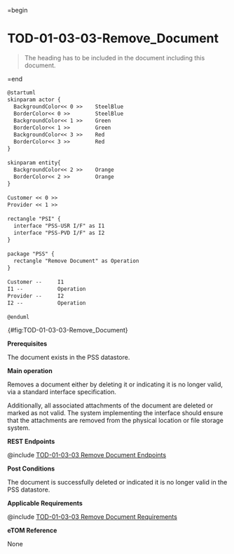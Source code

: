 =begin

# TOD-01-03-03-Remove_Document

> The heading has to be included in the document including this document.

=end

```plantuml
@startuml
skinparam actor {
  BackgroundColor<< 0 >> 	SteelBlue
  BorderColor<< 0 >> 		SteelBlue
  BackgroundColor<< 1 >> 	Green
  BorderColor<< 1 >> 		Green
  BackgroundColor<< 3 >> 	Red
  BorderColor<< 3 >> 		Red
}

skinparam entity{
  BackgroundColor<< 2 >> 	Orange
  BorderColor<< 2 >> 		Orange
}

Customer << 0 >> 
Provider << 1 >>

rectangle "PSI" {
  interface "PSS-USR I/F" as I1
  interface "PSS-PVD I/F" as I2
}

package "PSS" {
  rectangle "Remove Document" as Operation
}

Customer --	    I1
I1 --           Operation
Provider --	    I2
I2 --           Operation

@enduml

```

![**TOD-01-03-03**: Remove Document](../../common/pixel.png){#fig:TOD-01-03-03-Remove_Document}

**Prerequisites**

The document exists in the PSS datastore.

**Main operation**

Removes a document either by deleting it or indicating it is no longer valid, via a standard interface specification.

Additionally, all associated attachments of the document are deleted or marked as not valid.
The system implementing the interface should ensure that the attachments are removed from the physical location or file storage system.

**REST Endpoints**

@include [TOD-01-03-03 Remove Document Endpoints](endpoints/TOD-01-03-03-Remove_Document-endpoints.md)

**Post Conditions**

The document is successfully deleted or indicated it is no longer valid in the PSS datastore.

**Applicable Requirements**

@include [TOD-01-03-03 Remove Document Requirements](requirements/TOD-01-03-03-Remove_Document-requirements.md)

**eTOM Reference**

None
